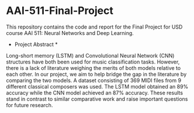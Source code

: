 # AAI-511-Final-Project
This repository contains the code and report for the Final Project for USD course AAI 511: Neural Networks and Deep Learning. 

* Project Abstract *

Long-short memory (LSTM) and Convolutional Neural Network (CNN) structures have both been used for music classification tasks. However, there is a lack of literature weighing the merits of both models relative to each other. In our project, we aim to help bridge the gap in the literature by comparing the two models. A dataset consisting of 369 MIDI files from 9 different classical composers was used. The LSTM model obtained an 89% accuracy while the CNN model achieved an 87% accuracy. These results stand in contrast to similar comparative work and raise important questions for future research.
